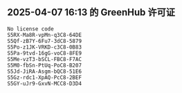 ## 2025-04-07 16:13 的 GreenHub 许可证
```
No license code
S5RX-Ma8R-vpMn-q3C8-64DE
S5Qf-zB7Y-6Fu7-3dC8-5879
S5Po-z1JK-VRKD-c3C8-0B83
S5Pa-9tvd-16gG-voC8-8FE9
S5Me-vzT3-bSCL-FBC8-F7AC
S5M0-fbSn-PtUq-PoC8-B207
S5Jd-JiRA-Asgm-bQC8-51E6
S5Gz-rdc1-XpAQ-PcC8-2BEF
S5GY-uJr9-GxvN-MCC8-D3D4
```
